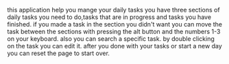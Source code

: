 this application help you mange your daily tasks
you have three sections of daily tasks you need to do,tasks that are in progress and tasks you have finished.
if you made a task in the section you didn't want you can move the task between the sections with pressing the alt button and the numbers 1-3 on your keyboard.
also you can search a specific task.
by double clicking on the task you can edit it.
after you done with your tasks or start a new day you can reset the page to start over.